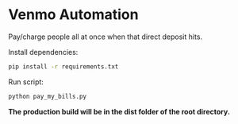 
# Venmo Automation
Pay/charge people all at once when that direct deposit hits.

Install dependencies:
```bash
pip install -r requirements.txt
```

Run script:
``` bash
python pay_my_bills.py
```

**The production build will be in the dist folder of the root directory.**